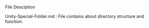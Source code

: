 File Desciption

Unity-Special-Folder.md         : File contains about directory structure and function.